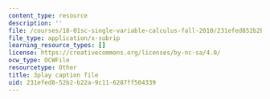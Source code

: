 ```yaml
---
content_type: resource
description: ''
file: /courses/18-01sc-single-variable-calculus-fall-2010/231efed852b2b22a9c116287ff504339_TpWQlKHPyJ4.srt
file_type: application/x-subrip
learning_resource_types: []
license: https://creativecommons.org/licenses/by-nc-sa/4.0/
ocw_type: OCWFile
resourcetype: Other
title: 3play caption file
uid: 231efed8-52b2-b22a-9c11-6287ff504339
---
```

